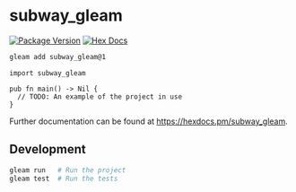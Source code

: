 # subway_gleam

[![Package Version](https://img.shields.io/hexpm/v/subway_gleam)](https://hex.pm/packages/subway_gleam)
[![Hex Docs](https://img.shields.io/badge/hex-docs-ffaff3)](https://hexdocs.pm/subway_gleam/)

```sh
gleam add subway_gleam@1
```
```gleam
import subway_gleam

pub fn main() -> Nil {
  // TODO: An example of the project in use
}
```

Further documentation can be found at <https://hexdocs.pm/subway_gleam>.

## Development

```sh
gleam run   # Run the project
gleam test  # Run the tests
```
